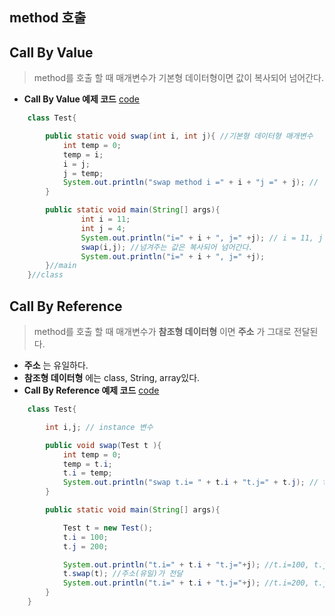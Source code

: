 ## method 호출

## Call By Value
> method를 호출 할 때 매개변수가 기본형 데이터형이면 값이 복사되어 넘어간다.
-  **Call By Value 예제 코드**  [code](https://github.com/FullstackJang/sist-fullstack-class/blob/master/Java/days11/CallByValue.java)
```java
    class Test{

        public static void swap(int i, int j){ //기본형 데이터형 매개변수
            int temp = 0;
            temp = i;
            i = j;
            j = temp;
            System.out.println("swap method i =" + i + "j =" + j); //
        }

        public static void main(String[] args){
                int i = 11;
                int j = 4;
                System.out.println("i=" + i + ", j=" +j); // i = 11, j = 4
                swap(i,j); //넘겨주는 값은 복사되어 넘어간다.
                System.out.println("i=" + i + ", j=" +j);
        }//main
    }//class
```

## Call By Reference
> method를 호출 할 때 매개변수가 **참조형 데이터형** 이면 **주소** 가 그대로 전달된다.
> 
- **주소** 는 유일하다.
- **참조형 데이터형** 에는 class, String, array있다.
-  **Call By Reference 예제 코드**  [code](https://github.com/FullstackJang/sist-fullstack-class/blob/master/Java/days11/CallByReference.java)
 
```java
    class Test{

        int i,j; // instance 변수

        public void swap(Test t ){
            int temp = 0;
            temp = t.i;
            t.i = temp;
            System.out.println("swap t.i= " + t.i + "t.j=" + t.j); // t.i=200 t.j=100
        }

        public static void main(String[] args){

            Test t = new Test();
            t.i = 100;
            t.j = 200;

            System.out.println("t.i=" + t.i + "t.j="+j); //t.i=100, t.j=200
            t.swap(t); //주소(유일)가 전달
            System.out.println("t.i=" + t.i + "t.j="+j); //t.i=200, t.j=100
        }
    }
```

